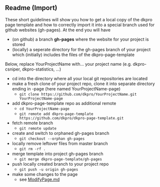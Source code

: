 ## Readme (Import)

These short guidelines will show you how to get a local copy of the dkpro page template and how to correctly import it into a special branch used for github websites (gh-pages). At the end you will have 

- (on github) a branch **gh-pages** where the website for your project is stored
- (locally) a seperate directory for the gh-pages branch of your project which (initially) includes the files of the dkpro-page-template

Below, replace YourProjectName with... your project name (e.g. dkpro-csniper, dkpro-statistics, ...)

- cd into the directory where all your local git repositories are located
- make a fresh clone of your project repo, clone it into separate directory ending in -page (here named YourProjectName-page)
	- `git clone https://github.com/dkpro/YourProjectName.git YourProjectName-page`
- add dkpro-page-template repo as additional remote
	- `cd YourProjectName-page`
	- `git remote add dkpro-page-template https://github.com/dkpro/dkpro-page-template.git`
- fetch remote branch
	- `git remote update`
- create and switch to orphaned gh-pages branch
	- `git checkout --orphan gh-pages`
- locally remove leftover files from master branch
	- `git rm -rf .`
- merge template into project gh-pages branch
	- `git merge dkpro-page-template/gh-pages`
- push locally created branch to your project repo
	- `git push -u origin gh-pages`
- make some changes to the page
	- see [ModifyPage.md](ModifyPage.md)
